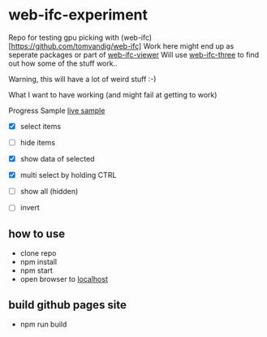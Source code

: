 # web-ifc-experiment

Repo for testing gpu picking with (web-ifc)[https://github.com/tomvandig/web-ifc]
Work here might end up as seperate packages or part of [web-ifc-viewer](https://github.com/agviegas/web-ifc-viewer)
Will use [web-ifc-three](https://github.com/tomvandig/web-ifc-three) to find out how some of the stuff work..

Warning, this will have a lot of weird stuff :-)

What I want to have working (and might fail at getting to work)

Progress Sample [live sample](https://vegarringdal.github.io/web-ifc-experiment/)

* [x] select items
* [ ] hide items
* [x] show data of selected
* [x] multi select by holding CTRL 
* [ ] show all (hidden)
* [ ] invert


## how to use

* clone repo
* npm install
* npm start
* open browser to [localhost](http://localhost)

## build github pages site
* npm run build




